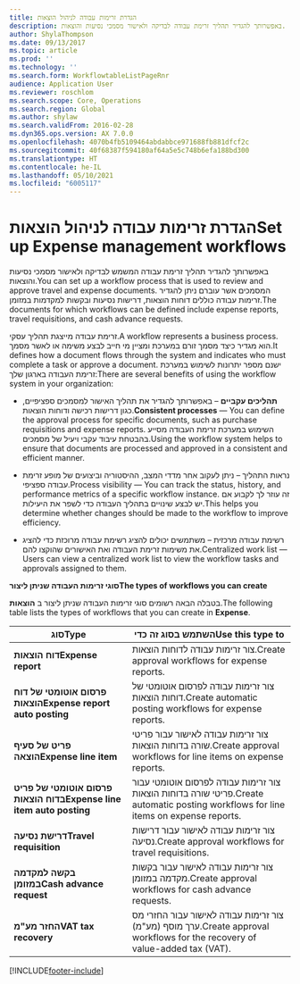 ```yaml
---
title: הגדרת זרימות עבודה לניהול הוצאות
description: באפשרותך להגדיר תהליך זרימת עבודה לבדיקה ולאישור מסמכי נסיעות והוצאות.
author: ShylaThompson
ms.date: 09/13/2017
ms.topic: article
ms.prod: ''
ms.technology: ''
ms.search.form: WorkflowtableListPageRnr
audience: Application User
ms.reviewer: roschlom
ms.search.scope: Core, Operations
ms.search.region: Global
ms.author: shylaw
ms.search.validFrom: 2016-02-28
ms.dyn365.ops.version: AX 7.0.0
ms.openlocfilehash: 4070b4fb5109464abdabbce971688fb881dfcf2c
ms.sourcegitcommit: 40f68387f594180af64a5e5c748b6efa188bd300
ms.translationtype: HT
ms.contentlocale: he-IL
ms.lasthandoff: 05/10/2021
ms.locfileid: "6005117"
---
```

# <a name="set-up-expense-management-workflows"></a><span data-ttu-id="8db7c-103">הגדרת זרימות עבודה לניהול הוצאות</span><span class="sxs-lookup"><span data-stu-id="8db7c-103">Set up Expense management workflows</span></span>

<span data-ttu-id="8db7c-104">באפשרותך להגדיר תהליך זרימת עבודה המשמש לבדיקה ולאישור מסמכי נסיעות והוצאות.</span><span class="sxs-lookup"><span data-stu-id="8db7c-104">You can set up a workflow process that is used to review and approve travel and expense documents.</span></span> <span data-ttu-id="8db7c-105">המסמכים אשר עוברם ניתן להגדיר זרימות עבודה כוללים דוחות הוצאות, דרישות נסיעות ובקשות למקדמות במזומן.</span><span class="sxs-lookup"><span data-stu-id="8db7c-105">The documents for which workflows can be defined include expense reports, travel requisitions, and cash advance requests.</span></span>

<span data-ttu-id="8db7c-106">זרימת עבודה מייצגת תהליך עסקי.</span><span class="sxs-lookup"><span data-stu-id="8db7c-106">A workflow represents a business process.</span></span> <span data-ttu-id="8db7c-107">הוא מגדיר כיצד מסמך זורם במערכת ומציין מי חייב לבצע משימה או לאשר מסמך.</span><span class="sxs-lookup"><span data-stu-id="8db7c-107">It defines how a document flows through the system and indicates who must complete a task or approve a document.</span></span> <span data-ttu-id="8db7c-108">ישנם מספר יתרונות לשימוש במערכת זרימת העבודה בארגון שלך:</span><span class="sxs-lookup"><span data-stu-id="8db7c-108">There are several benefits of using the workflow system in your organization:</span></span>

-   <span data-ttu-id="8db7c-109">**תהליכים עקביים** – באפשרותך להגדיר את תהליך האישור למסמכים ספציפיים, כגון דרישות רכישה ודוחות הוצאות.</span><span class="sxs-lookup"><span data-stu-id="8db7c-109">**Consistent processes** — You can define the approval process for specific documents, such as purchase requisitions and expense reports.</span></span> <span data-ttu-id="8db7c-110">השימוש במערכת זרימת העבודה מסייע בהבטחת עיבוד עקבי ויעיל של מסמכים.</span><span class="sxs-lookup"><span data-stu-id="8db7c-110">Using the workflow system helps to ensure that documents are processed and approved in a consistent and efficient manner.</span></span>

-   <span data-ttu-id="8db7c-111">נראות התהליך – ניתן לעקוב אחר מדדי המצב, ההיסטוריה וביצועים של מופע זרימת עבודה ספציפי.</span><span class="sxs-lookup"><span data-stu-id="8db7c-111">Process visibility — You can track the status, history, and performance metrics of a specific workflow instance.</span></span> <span data-ttu-id="8db7c-112">זה עוזר לך לקבוע אם יש לבצע שינויים בתהליך העבודה כדי לשפר את היעילות.</span><span class="sxs-lookup"><span data-stu-id="8db7c-112">This helps you determine whether changes should be made to the workflow to improve efficiency.</span></span>

-   <span data-ttu-id="8db7c-113">רשימת עבודה מרכזית – משתמשים יכולים להציג רשימת עבודה מרוכזת כדי להציג את משימות זרימת העבודה ואת האישורים שהוקצו להם.</span><span class="sxs-lookup"><span data-stu-id="8db7c-113">Centralized work list — Users can view a centralized work list to view the workflow tasks and approvals assigned to them.</span></span> 

<span data-ttu-id="8db7c-114">**סוגי זרימות העבודה שניתן ליצור**</span><span class="sxs-lookup"><span data-stu-id="8db7c-114">**The types of workflows you can create**</span></span>

<span data-ttu-id="8db7c-115">בטבלה הבאה רשומים סוגי זרימות העבודה שניתן ליצור ב **הוצאות**.</span><span class="sxs-lookup"><span data-stu-id="8db7c-115">The following table lists the types of workflows that you can create in **Expense**.</span></span>


|              <span data-ttu-id="8db7c-116"><strong>סוג</strong></span><span class="sxs-lookup"><span data-stu-id="8db7c-116"><strong>Type</strong></span></span>              |                   <span data-ttu-id="8db7c-117"><strong>השתמש בסוג זה כדי</strong></span><span class="sxs-lookup"><span data-stu-id="8db7c-117"><strong>Use this type to</strong></span></span>                   |
|-------------------------------------------------|-----------------------------------------------------------------------|
|         <span data-ttu-id="8db7c-118"><strong>דוח הוצאות</strong></span><span class="sxs-lookup"><span data-stu-id="8db7c-118"><strong>Expense report</strong></span></span>         |            <span data-ttu-id="8db7c-119">צור זרימות עבודה לדוחות הוצאות.</span><span class="sxs-lookup"><span data-stu-id="8db7c-119">Create approval workflows for expense reports.</span></span>             |
|  <span data-ttu-id="8db7c-120"><strong>פרסום אוטומטי של דוח הוצאות</strong></span><span class="sxs-lookup"><span data-stu-id="8db7c-120"><strong>Expense report auto posting</strong></span></span>   |        <span data-ttu-id="8db7c-121">צור זרימות עבודה לפרסום אוטומטי של דוחות הוצאות.</span><span class="sxs-lookup"><span data-stu-id="8db7c-121">Create automatic posting workflows for expense reports.</span></span>        |
|       <span data-ttu-id="8db7c-122"><strong>פריט של סעיף הוצאה</strong></span><span class="sxs-lookup"><span data-stu-id="8db7c-122"><strong>Expense line item</strong></span></span>        |     <span data-ttu-id="8db7c-123">צור זרימות עבודה לאישור עבור פריטי שורה בדוחות הוצאות.</span><span class="sxs-lookup"><span data-stu-id="8db7c-123">Create approval workflows for line items on expense reports.</span></span>      |
| <span data-ttu-id="8db7c-124"><strong>פרסום אוטומטי של פריט בדוח הוצאות</strong></span><span class="sxs-lookup"><span data-stu-id="8db7c-124"><strong>Expense line item auto posting</strong></span></span> | <span data-ttu-id="8db7c-125">צור זרימות עבודה לפרסום אוטומטי עבור פריטי שורה בדוחות הוצאות.</span><span class="sxs-lookup"><span data-stu-id="8db7c-125">Create automatic posting workflows for line items on expense reports.</span></span> |
|       <span data-ttu-id="8db7c-126"><strong>דרישת נסיעה</strong></span><span class="sxs-lookup"><span data-stu-id="8db7c-126"><strong>Travel requisition</strong></span></span>       |          <span data-ttu-id="8db7c-127">צור זרימות עבודה לאישור עבור דרישות נסיעה.</span><span class="sxs-lookup"><span data-stu-id="8db7c-127">Create approval workflows for travel requisitions.</span></span>           |
|      <span data-ttu-id="8db7c-128"><strong>בקשה למקדמה במזומן</strong></span><span class="sxs-lookup"><span data-stu-id="8db7c-128"><strong>Cash advance request</strong></span></span>      |         <span data-ttu-id="8db7c-129">צור זרימות עבודה לאישור עבור בקשות מקדמה במזומן.</span><span class="sxs-lookup"><span data-stu-id="8db7c-129">Create approval workflows for cash advance requests.</span></span>          |
|        <span data-ttu-id="8db7c-130"><strong>החזר מע"מ</strong></span><span class="sxs-lookup"><span data-stu-id="8db7c-130"><strong>VAT tax recovery</strong></span></span>        | <span data-ttu-id="8db7c-131">צור זרימות עבודה לאישור עבור החזרי מס ערך מוסף (מע"מ).</span><span class="sxs-lookup"><span data-stu-id="8db7c-131">Create approval workflows for the recovery of value-added tax (VAT).</span></span>  |



[!INCLUDE[footer-include](../includes/footer-banner.md)]